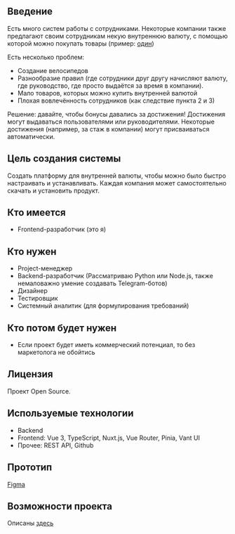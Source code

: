 ## Введение

Есть много систем работы с сотрудниками. Некоторые компании также предлагают своим сотрудникам некую внутреннюю валюту, с помощью которой можно покупать товары (пример: [один](https://vc.ru/hr/873645-nabit-tatuirovku-s-logo-kompanii-i-poobedat-s-sobstvennikom-kak-udovletvorit-potrebnost-sotrudnikov-v-priznanii))

Есть несколько проблем:
* Создание велосипедов
* Разнообразие правил (где сотрудники друг другу начисляют валюту, где руководство, где просто выдаётся за время в компании).
* Мало товаров, которых можно купить внутренней валютой
* Плохая вовлечённость сотрудников (как следствие пункта 2 и 3)

Решение: давайте, чтобы бонусы давались за достижения! Достижения могут выдаваться пользователями или руководителями. Некоторые достижения (например, за стаж в компании) могут присваиваться автоматически.

## Цель создания системы

Создать платформу для внутренней валюты, чтобы можно было быстро настраивать и устанавливать. Каждая компания может самостоятельно скачать и установить продукт.

## Кто имеется

- Frontend-разработчик (это я)

## Кто нужен

- Project-менеджер
- Backend-разработчик (Рассматриваю Python или Node.js, также немаловажно умение создавать Telegram-ботов)
- Дизайнер
- Тестировщик
- Системный аналитик (для формулирования требований)

## Кто потом будет нужен

- Если проект будет иметь коммерческий потенциал, то без маркетолога не обойтись

## Лицензия

Проект Open Source.
## Используемые технологии

- Backend
- Frontend: Vue 3, TypeScript, Nuxt.js, Vue Router, Pinia, Vant UI
- Прочее: REST API, Github

## Прототип

[Figma](https://www.figma.com/file/kdguN7Tu4tYbqguPZC7mPt/Reward-System?type=design&node-id=0%3A1&mode=design&t=ssVo2Ieg8DPv6fdL-1)
## Возможности проекта

Описаны [здесь](docs/Возможности%20проекта.md)
